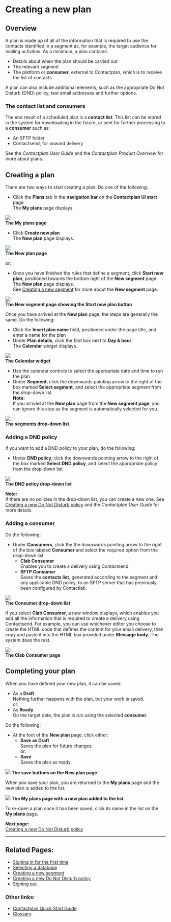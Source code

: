 # Creating a new plan

## Overview  

A plan is made up of all of the information that is required to use the contacts identified in a segment as, for example, the target audience for mailing activities. As a minimum, a plan contains:

- Details about when the plan should be carried out  
- The relevant segment  
- The platform or **consumer**, external to Contactplan, which is to receive the list of contacts    

A plan can also include additional elements, such as the appropriate Do Not Disturb (DND) policy, test email addresses and further options.  

### The contact list and consumers  

The end result of a scheduled plan is a **contact list**. This list can be stored in the system for downloading in the future, or sent for further processing to a **consumer** such as:

- An SFTP folder  
- Contactsend, for onward delivery  

See the *Contactplan User Guide* and the *Contactplan Product Overview* for more about plans.  

## Creating a plan  

There are two ways to start creating a plan. Do one of the following: 

- Click the **Plans** tab in the **navigation bar** on the **Contactplan UI start** page  
  The **My plans** page displays.  

![](MyPlansContactlabIT160530.jpg)  
**The My plans page**  

- Click **Create new plan**  
  The **New plan** page displays.  

![](NewPlanContactlabDev160606.jpg)  
**The New plan page**  
  
  or:  
  
- Once you have finished the rules that define a segment, click **Start new plan**, positioned towards the bottom right of the **New segment** page  
  The **New plan** page displays.  
  See [Creating a new segment](CreatingNewSegment.md) for more about the **New segment** page.  

![](StartNewPlanContactlabIT160606.jpg)  
**The New segment page showing the Start new plan button**  

Once you have arrived at the **New plan** page, the steps are generally the same. Do the following:

- Click the **Insert plan name** field, positioned under the page title, and enter a name for the plan  
- Under **Plan details**, click the first box next to **Day & hour**  
  The **Calendar** widget displays.  

![](CalendarContactlabDev160606A.jpg)  
**The Calendar widget**  

- Use the calendar controls to select the appropriate date and time to run the plan  
- Under **Segment**, click the downwards pointing arrow to the right of the box marked **Select segment**, and select the appropriate segment from the drop-down list  
  **Note:**  
  If you arrived at the **New plan** page from the **New segment page**, you can ignore this step as the segment is automatically selected for you.  

![](PlanSegmentContactlabIT160606.jpg)  
**The segments drop-down list**  

### Adding a DND policy

If you want to add a DND policy to your plan, do the following:  

- Under **DND policy**, click the downwards pointing arrow to the right of the box marked **Select DND policy**, and select the appropriate policy from the drop-down list  

![](DNDPolicyContactlabIT160606.jpg)  
**The DND policy drop-down list**  

**Note:**  
If there are no policies in the drop-down list, you can create a new one. See [Creating a new Do Not Disturb policy](CreatingNewDND.md) and the *Contactplan User Guide* for more details.  

### Adding a consumer  

Do the following:  

- Under **Consumers**, click the the downwards pointing arrow to the right of the box labeled **Consumer** and select the required option from the drop-down list  
  - **Clab Consumer**  
   Enables you to create a delivery using Contactsend.  
  - **SFTP Consumer**  
   Saves the **contacts list**, generated according to the segment and any applicable DND policy, to an SFTP server that has previously been configured by Contactlab.  

![](ConsumerContactlabDev160606.jpg)  
**The Consumer drop-down list**  

If you select **Clab Consumer**, a new window displays, which enables you add all the information that is required to create a delivery using Contactsend. For example, you can use whichever editor you choose to create the HTML code that defines the content for your email delivery, then copy and paste it into the HTML box provided under **Message body.** The system does the rest.  

![](ContactSendDeliveryContactlabDev160606.jpg)  
**The Clab Consumer page**  

## Completing your plan

When you have defined your new plan, it can be saved:  

- As a **Draft**  
  Nothing further happens with the plan, but your work is saved.  
  or:  
- As **Ready**  
  On the target date, the plan is run using the selected **consumer**.

Do the following: 

- At the foot of the **New plan** page, click either:  
  - **Save as Draft**  
   Saves the plan for future changes.  
   or:  
  - **Save**   
   Saves the plan as ready.  

![](DraftOrReadyContactlabDev160606.jpg)
**The save buttons on the New plan page**

When you save your plan, you are returned to the **My plans** page and the new plan is added to the list.  

![](NewPlanAddedContactlabIT160606.jpg)
**The My plans page with a new plan added to the list**  

To re-open a plan once it has been saved, click its name in the list on the **My plans** page.  

***Next page:***  
[Creating a new Do Not Disturb policy](CreatingNewDND.md)  

----------

## Related Pages:  

* [Signing in for the first time](FirstSignIn.md)  
* [Selecting a database](SelectingDatabase.md)  
* [Creating a new segment](CreatingNewSegment.md)  
* [Creating a new Do Not Disturb policy](CreatingNewDND.md)  
* [Signing out](SigningOut.md)  

### Other links:  

* [Contactplan Quick Start Guide](README.md)  
* [Glossary](Glossary.md)  